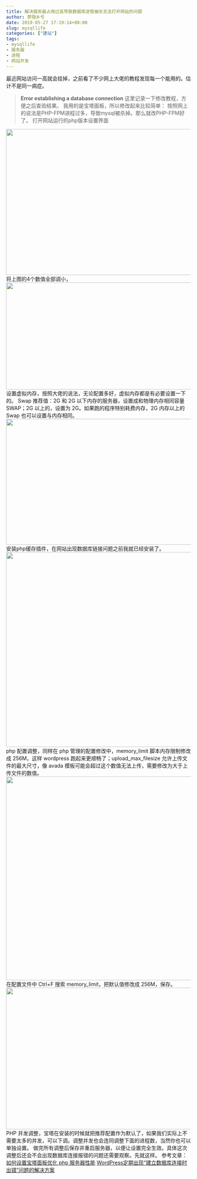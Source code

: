 ```yaml
---
title: 解决服务器占用过高导致数据库进程被杀无法打开网站的问题
author: 梦随乡兮
date: 2019-05-27 17:19:14+00:00
slug: mysqllife
categories: ["建站"]
tags:
- mysqllife
- 服务器
- 进程
- 网站开发
---
```

最近网站访问一高就会挂掉，之前看了不少网上大佬的教程发现每一个能用的。估计不是同一病症。
> **Error establishing a database connection**
这里记录一下修改教程，方便之后查验结果。
我用的是宝塔面板，所以修改起来比较简单：
按照网上的说法是PHP-FPM进程过多，导致mysql被杀掉。那么就改PHP-FPM好了。
打开网站运行的php版本设置界面
<img src="https://r2.imsxx.com/wp-content/uploads/2019/05/Snipaste_2019-05-28_01-07-09.jpg" alt="" width="636" height="397" />
将上图的4个数值全部调小，
<img src="https://r2.imsxx.com/wp-content/uploads/2019/05/Snipaste_2019-05-28_01-08-57.jpg" alt="" width="697" height="291" />
设置虚拟内存，按照大佬的说法，无论配置多好，虚拟内存都是有必要设置一下的。
Swap 推荐值：2G 和 2G 以下内存的服务器，设置成和物理内存相同容量 SWAP；2G 以上的，设置为 2G。如果跑的程序特别耗费内存，2G 内存以上的 Swap 也可以设置与内存相同。
<img src="https://r2.imsxx.com/wp-content/uploads/2019/05/Snipaste_2019-05-28_01-10-52.jpg" alt="" width="635" height="342" />
安装php缓存插件，在网站出现数据库链接问题之前我就已经安装了。
<img src="https://r2.imsxx.com/wp-content/uploads/2019/05/Snipaste_2019-05-28_01-12-29.jpg" alt="" width="634" height="530" />
php 配置调整，同样在 php 管理的配置修改中，memory_limit 脚本内存限制修改成 256M，这样 wordpress 跑起来更顺畅了；upload_max_filesize 允许上传文件的最大尺寸，像 avada 模板可能会超过这个数值无法上传，需要修改为大于上传文件的数值。
<img src="https://r2.imsxx.com/wp-content/uploads/2019/05/Snipaste_2019-05-28_01-13-43.jpg" alt="" width="634" height="554" />
在配置文件中 Ctrl+F 搜索 memory_limit，把默认值修改成 256M，保存。
<img src="https://r2.imsxx.com/wp-content/uploads/2019/05/Snipaste_2019-05-28_01-14-53.jpg" alt="" width="636" height="385" />
PHP 并发调整，宝塔在安装的时候就把推荐配置作为默认了，如果我们实际上不需要太多的并发，可以下调。调整并发也会连同调整下面的进程数，当然你也可以单独设置。
做完所有调整后保存并重启服务器，以便让设置完全生效。具体这次调整后还会不会出现数据库连接报错的问题还需要观察。先就这样。
参考文章：
<a rel="nofollow" href="https://www.vpsss.net/6600.html" target="_blank" rel="noopener noreferrer">如何设置宝塔面板优化 php 服务器性能</a>
<a rel="nofollow" href="https://www.centos.bz/2017/12/wordpress%E5%AE%9A%E6%9C%9F%E5%87%BA%E7%8E%B0%E5%BB%BA%E7%AB%8B%E6%95%B0%E6%8D%AE%E5%BA%93%E8%BF%9E%E6%8E%A5%E6%97%B6%E5%87%BA%E9%94%99%E9%97%AE%E9%A2%98%E7%9A%84%E8%A7%A3%E5%86%B3/" target="_blank" rel="noopener noreferrer">WordPress定期出现“建立数据库连接时出错”问题的解决方案</a>
